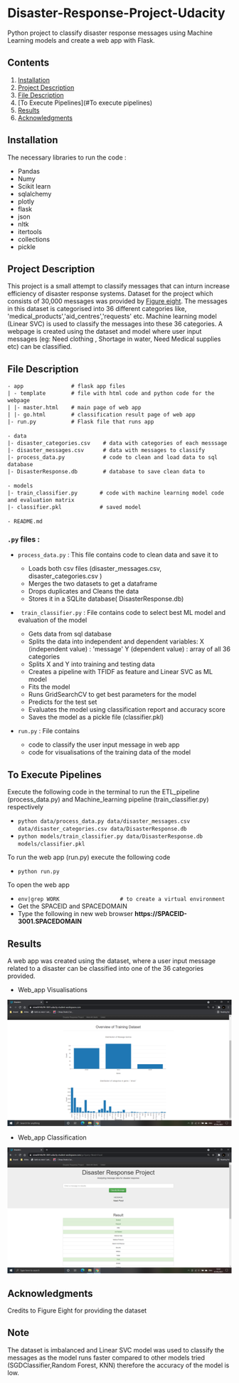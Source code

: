 # Disaster-Response-Project-Udacity
Python project to classify disaster response messages using Machine Learning models and create a web app with Flask.

## Contents

1. [Installation](#Installation)
2. [Project Description](#Project-Description)
3. [File Description](#File-Description)
4. [To Execute Pipelines](#To execute pipelines)
6. [Results](#Results)
7. [Acknowledgments](#Acknowledgements)


## Installation
The necessary libraries to run the code :
* Pandas
* Numy
* Scikit learn
* sqlalchemy
* plotly
* flask
* json
* nltk
* itertools
* collections
* pickle

## Project Description
This project is a small attempt to classify messages that can inturn increase efficiency of disaster response systems. Dataset for the project which consists of 30,000 messages was provided by [Figure eight](https://appen.com/). The messages in this dataset is categorised into 36 different categories like, 'medical_products','aid_centres','requests' etc.
Machine learning model (Linear SVC) is used to classify the messages into these 36 categories. A webpage is created using the dataset and model where user input messages (eg: Need clothing , Shortage in water, Need Medical supplies etc) can be classified.

## File Description

```
- app               # flask app files
| - template        # file with html code and python code for the webpage
| |- master.html    # main page of web app
| |- go.html        # classification result page of web app
|- run.py           # Flask file that runs app

- data
|- disaster_categories.csv    # data with categories of each messsage
|- disaster_messages.csv      # data with messages to classify
|- process_data.py            # code to clean and load data to sql database
|- DisasterResponse.db        # database to save clean data to

- models
|- train_classifier.py       # code with machine learning model code and evaluation matrix
|- classifier.pkl            # saved model 

- README.md
 ```
 ### `.py` files :
 
 * `process_data.py` : This file contains code to clean data and save it to 
     * Loads both csv files (disaster_messages.csv, disaster_categories.csv )
     * Merges the two datasets to get a dataframe
     * Drops duplicates and Cleans the data
     * Stores it in a SQLite database( DisasterResponse.db)

* ` train_classifier.py` : File contains code to select best ML model and evaluation of the model 
     * Gets data from sql database
     * Splits the data into independent and dependent variables:
           X (independent value) : 'message'
           Y (dependent value) : array of all 36 categories
     * Splits X and Y into training and testing data
     * Creates a pipeline with TFIDF as feature and Linear SVC as ML model
     * Fits the model
     * Runs GridSearchCV to get best parameters for the model
     * Predicts for the test set
     * Evaluates the model using classification report and accuracy score
     * Saves the model as a pickle file (classifier.pkl)

* `run.py` : File contains
     *  code to classify the user input message in web app
     *  code for visualisations of the training data of the model
     
## To Execute Pipelines

Execute the following code in the terminal to run the ETL_pipeline (process_data.py) and Machine_learning pipeline (train_classifier.py) respectively

 * `python data/process_data.py data/disaster_messages.csv data/disaster_categories.csv data/DisasterResponse.db`
 * `python models/train_classifier.py data/DisasterResponse.db models/classifier.pkl`
 
 To run the web app (run.py) execute the following code
 
 * `python run.py`
 
 To open the web app
 
 * ```env|grep WORK                   # to create a virtual environment ```
 * Get the SPACEID and SPACEDOMAIN 
 * Type the following in new web browser __https://SPACEID-3001.SPACEDOMAIN__  
 
 
## Results

A web app was created using the dataset, where a user input message related to a disaster can be classified into one of the 36 categories provided.
  * Web_app Visualisations
  
![Web_app_visualisations](https://github.com/athira-g-96/Disaster-Response-Project-Udacity/blob/main/web_pics/visualisations.png)
  * Web_app Classification

![Web_app](https://github.com/athira-g-96/Disaster-Response-Project-Udacity/blob/main/web_pics/webapp.png)

## Acknowledgments

Credits to Figure Eight for providing the dataset 

## Note

The dataset is imbalanced and Linear SVC model was used to classify the messages as the model runs faster compared to other models tried (SGDClassifier,Random Forest, KNN) therefore the accuracy of the model is low.






